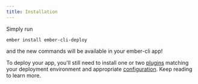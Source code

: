 ```yaml
---
title: Installation
---
```


Simply run

```
ember install ember-cli-deploy 
```

and the new commands will be available in your ember-cli app!

To deploy your app, you'll still need to install one or two [plugins](../existing-custom-adapters/) matching your deployment environment and appropriate [configuration](../configuration/). Keep reading to learn more.
